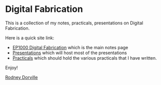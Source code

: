 
# Digital Fabrication

This is a collection of my notes, practicals, presentations on Digital Fabrication.

Here is a quick site link:

- [EP1000 Digital Fabrication](https://rdorville.github.io/EP1000) which is the main notes page
- [Presentations](presentations/presentations.md) which will host most of the presentations
- [Practicals](practicals/practicals.md) which should hold the various practicals that I have written.

Enjoy!

[Rodney Dorville](mailto://rodney_dorville@sp.edu.sg)